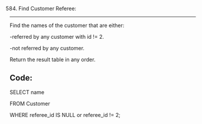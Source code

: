 584. Find Customer Referee:
--------------------------

Find the names of the customer that are either:

-referred by any customer with id != 2.

-not referred by any customer.

Return the result table in any order.

Code:
----

SELECT name

FROM Customer

WHERE referee_id IS NULL or referee_id != 2;

